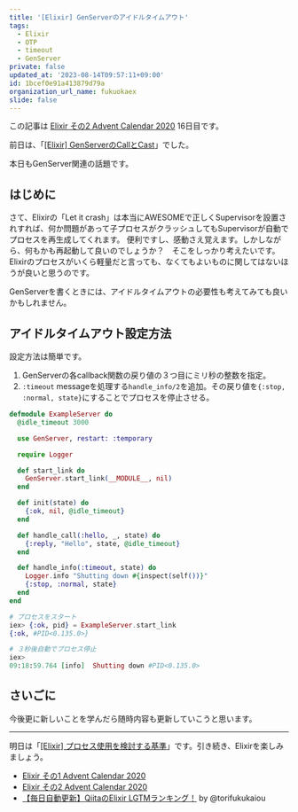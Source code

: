 ```yaml
---
title: '[Elixir] GenServerのアイドルタイムアウト'
tags:
  - Elixir
  - OTP
  - timeout
  - GenServer
private: false
updated_at: '2023-08-14T09:57:11+09:00'
id: 1bcef0e91a413879d79a
organization_url_name: fukuokaex
slide: false
---
```

この記事は [Elixir その2 Advent Calendar 2020](https://qiita.com/advent-calendar/2020/elixir2) 16日目です。

前日は、「[[Elixir] GenServerのCallとCast](https://qiita.com/mnishiguchi/private/542ec8bcea454b00a32a)」でした。

本日もGenServer関連の話題です。

## はじめに

さて、Elixirの「Let it crash」は本当にAWESOMEで正しくSupervisorを設置されすれば、何か問題があって子プロセスがクラッシュしてもSupervisorが自動でプロセスを再生成してくれます。
便利ですし、感動さえ覚えます。しかしながら、何もかも再起動して良いのでしょうか？　そこをしっかり考えたいです。
Elixirのプロセスがいくら軽量だと言っても、なくてもよいものに関してはないほうが良いと思うのです。

GenServerを書くときには、アイドルタイムアウトの必要性も考えてみても良いかもしれません。

## アイドルタイムアウト設定方法

設定方法は簡単です。

1. GenServerの各callback関数の戻り値の３つ目にミリ秒の整数を指定。
2. `:timeout` messageを処理する`handle_info/2`を追加。その戻り値を`{:stop, :normal, state}`にすることでプロセスを停止させる。

```elixir
defmodule ExampleServer do
  @idle_timeout 3000

  use GenServer, restart: :temporary

  require Logger

  def start_link do
    GenServer.start_link(__MODULE__, nil)
  end

  def init(state) do
    {:ok, nil, @idle_timeout}
  end

  def handle_call(:hello, _, state) do
    {:reply, "Hello", state, @idle_timeout}
  end

  def handle_info(:timeout, state) do
    Logger.info "Shutting down #{inspect(self())}"
    {:stop, :normal, state}
  end
end
```

```elixir
# プロセスをスタート
iex> {:ok, pid} = ExampleServer.start_link
{:ok, #PID<0.135.0>}

# ３秒後自動でプロセス停止
iex>
09:18:59.764 [info]  Shutting down #PID<0.135.0>
```

## さいごに

今後更に新しいことを学んだら随時内容も更新していこうと思います。

---

明日は「[[Elixir] プロセス使用を検討する基準](https://qiita.com/mnishiguchi/items/7e03e6664900f4402d40)」です。引き続き、Elixirを楽しみましょう。

- [Elixir その1 Advent Calendar 2020](https://qiita.com/advent-calendar/2020/elixir)
- [Elixir その2 Advent Calendar 2020](https://qiita.com/advent-calendar/2020/elixir2)
- [【毎日自動更新】QiitaのElixir LGTMランキング！](https://qiita.com/torifukukaiou/items/1edb3e961acf002478fd) by @torifukukaiou
